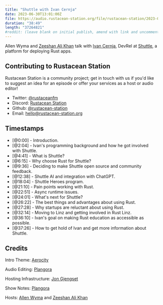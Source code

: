 ```yaml
---
title: "Shuttle with Ivan Cernja"
date: 2023-06-30T13:01:00Z
file: https://audio.rustacean-station.org/file/rustacean-station/2023-06-30-ivan-cernja.mp3
duration: "38:49"
length: "37264821"
#reddit: (leave blank on initial publish, amend with link and uncomment this line after Reddit thread has been posted)
---
```


Allen Wyma and [Zeeshan Ali Khan](https://github.com/zeenix) talk with [Ivan Cernja](https://twitter.com/cernjai), DevRel at [Shuttle](https://www.shuttle.rs/), a platform for deploying Rust apps.

## Contributing to Rustacean Station

Rustacean Station is a community project; get in touch with us if you'd like to suggest an idea for an episode or offer your services as a host or audio editor!

- Twitter: [@rustaceanfm](https://twitter.com/rustaceanfm)
- Discord: [Rustacean Station](https://discord.gg/cHc3Gyc)
- Github: [@rustacean-station](https://github.com/rustacean-station/)
- Email: [hello@rustacean-station.org](mailto:hello@rustacean-station.org)

## Timestamps

- [@0:00] - Introduction.
- [@2:04] - Ivan's programming background and how he got involved with Shuttle.
- [@4:41] - What is Shuttle?
- [@6:15] - Why choose Rust for Shuttle?
- [@9:36] - Deciding to make Shuttle open source and community feedback.
- [@12:38] - Shuttle AI and integration with ChatGPT.
- [@18:04] - Shuttle Heroes program.
- [@21:10] - Pain points working with Rust.
- [@22:51] - Async runtime issues.
- [@24:01] - What's next for Shuttle?
- [@26:22] - The best things and advantages about using Rust.
- [@27:28] - Why startups are reluctant about using Rust.
- [@32:14] - Moving to Linz and getting involved in Rust Linz.
- [@36:10] - Ivan's goal on making Rust education as accessible as possible.
- [@37:26] - How to get hold of Ivan and get more information about Shuttle.

## Credits

Intro Theme: [Aerocity](https://twitter.com/AerocityMusic)

Audio Editing: [Plangora](https://twitter.com/plangora)

Hosting Infrastructure: [Jon Gjengset](https://twitter.com/jonhoo/)

Show Notes: [Plangora](https://twitter.com/plangora)

Hosts: [Allen Wyma](https://twitter.com/allenwyma) and [Zeeshan Ali Khan](https://github.com/zeenix)
